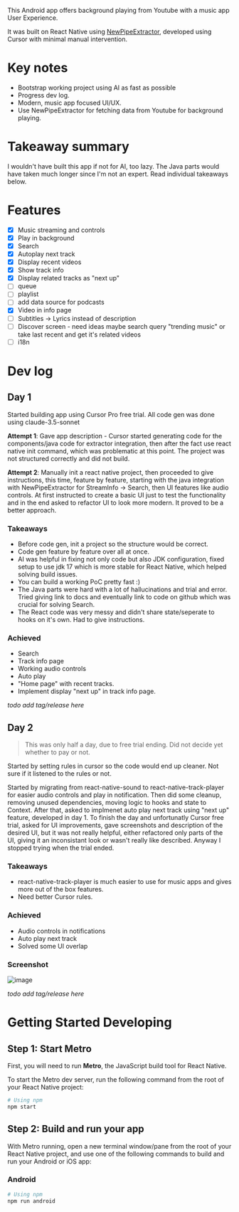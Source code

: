 This Android app offers background playing from Youtube with a music app User Experience.

It was built on React Native using [NewPipeExtractor](https://github.com/TeamNewPipe/NewPipeExtractor), developed using Cursor with minimal manual intervention.

# Key notes

- Bootstrap working project using AI as fast as possible
- Progress dev log.
- Modern, music app focused UI/UX.
- Use NewPipeExtractor for fetching data from Youtube for background playing.

# Takeaway summary

I wouldn't have built this app if not for AI, too lazy. The Java parts would have taken much longer since I'm not an expert.
Read individual takeaways below.

# Features

- [x] Music streaming and controls
- [X] Play in background
- [x] Search
- [x] Autoplay next track
- [x] Display recent videos
- [x] Show track info
- [x] Display related tracks as "next up"
- [ ] queue
- [ ] playlist
- [ ] add data source for podcasts
- [x] Video in info page
- [ ] Subtitles -> Lyrics instead of description
- [ ] Discover screen - need ideas maybe search query "trending music" or take last recent and get it's related videos
- [ ] i18n

# Dev log

## Day 1

Started building app using Cursor Pro free trial. All code gen was done using claude-3.5-sonnet

**Attempt 1**: Gave app description - Cursor started generating code for the components/java code for extractor integration, then after the fact use react native init command, which was problematic at this point. The project was not structured correctly and did not build.

**Attempt 2**: Manually init a react native project, then proceeded to give instructions, this time, feature by feature, starting with the java integration with NewPipeExtractor for StreamInfo -> Search, then UI features like audio controls. At first instructed to create a basic UI just to test the functionality and in the end asked to refactor UI to look more modern. It proved to be a better approach.

### Takeaways
* Before code gen, init a project so the structure would be correct.
* Code gen feature by feature over all at once.
* AI was helpful in fixing not only code but also JDK configuration, fixed setup to use jdk 17 which is more stable for React Native, which helped solving build issues.
* You can build a working PoC pretty fast :)
* The Java parts were hard with a lot of hallucinations and trial and error. Tried giving link to docs and eventually link to code on github which was crucial for solving Search.
* The React code was very messy and didn't share state/seperate to hooks on it's own. Had to give instructions.

### Achieved
* Search
* Track info page
* Working audio controls
* Auto play
* "Home page" with recent tracks.
* Implement display "next up" in track info page.

*todo add tag/release here*

## Day 2

> This was only half a day, due to free trial ending. Did not decide yet whether to pay or not.

Started by setting rules in cursor so the code would end up cleaner. Not sure if it listened to the rules or not.

Started by migrating from react-native-sound to react-native-track-player for easier audio controls and play in notification. Then did some cleanup, removing unused dependencies, moving logic to hooks and state to Context.
After that, asked to implmenet auto play next track using "next up" feature, developed in day 1.
To finish the day and unfortunatly Cursor free trial, asked for UI improvements, gave screenshots and description of the desired UI, but it was not really helpful, either refactored only parts of the UI, giving it an inconsistant look or wasn't really like described. Anyway I stopped trying when the trial ended.

### Takeaways
* react-native-track-player is much easier to use for music apps and gives more out of the box features.
* Need better Cursor rules.

### Achieved
* Audio controls in notifications
* Auto play next track
* Solved some UI overlap

### Screenshot
![image](https://github.com/user-attachments/assets/aa456ead-6b08-4120-bbb2-c3c2492c4d2d)

*todo add tag/release here*

# Getting Started Developing

## Step 1: Start Metro

First, you will need to run **Metro**, the JavaScript build tool for React Native.

To start the Metro dev server, run the following command from the root of your React Native project:

```sh
# Using npm
npm start
```

## Step 2: Build and run your app

With Metro running, open a new terminal window/pane from the root of your React Native project, and use one of the following commands to build and run your Android or iOS app:

### Android

```sh
# Using npm
npm run android
```
